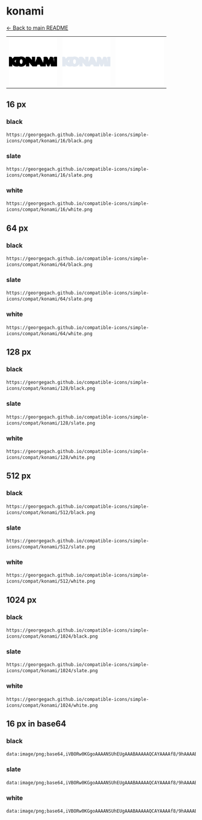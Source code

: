 # konami

[← Back to main README](../../README.md)

<table><tr>
  <td><img src="./128/black.png" width="128" alt="konami black icon" /></td>
  <td><img src="./128/slate.png" width="128" alt="konami slate icon" /></td>
  <td><img src="./128/white.png" width="128" alt="konami white icon" /></td>
</tr></table>

## 16 px

### black
```
https://georgegach.github.io/compatible-icons/simple-icons/compat/konami/16/black.png
```

### slate
```
https://georgegach.github.io/compatible-icons/simple-icons/compat/konami/16/slate.png
```

### white
```
https://georgegach.github.io/compatible-icons/simple-icons/compat/konami/16/white.png
```

## 64 px

### black
```
https://georgegach.github.io/compatible-icons/simple-icons/compat/konami/64/black.png
```

### slate
```
https://georgegach.github.io/compatible-icons/simple-icons/compat/konami/64/slate.png
```

### white
```
https://georgegach.github.io/compatible-icons/simple-icons/compat/konami/64/white.png
```

## 128 px

### black
```
https://georgegach.github.io/compatible-icons/simple-icons/compat/konami/128/black.png
```

### slate
```
https://georgegach.github.io/compatible-icons/simple-icons/compat/konami/128/slate.png
```

### white
```
https://georgegach.github.io/compatible-icons/simple-icons/compat/konami/128/white.png
```

## 512 px

### black
```
https://georgegach.github.io/compatible-icons/simple-icons/compat/konami/512/black.png
```

### slate
```
https://georgegach.github.io/compatible-icons/simple-icons/compat/konami/512/slate.png
```

### white
```
https://georgegach.github.io/compatible-icons/simple-icons/compat/konami/512/white.png
```

## 1024 px

### black
```
https://georgegach.github.io/compatible-icons/simple-icons/compat/konami/1024/black.png
```

### slate
```
https://georgegach.github.io/compatible-icons/simple-icons/compat/konami/1024/slate.png
```

### white
```
https://georgegach.github.io/compatible-icons/simple-icons/compat/konami/1024/white.png
```

## 16 px in base64

### black
```
data:image/png;base64,iVBORw0KGgoAAAANSUhEUgAAABAAAAAQCAYAAAAf8/9hAAAABmJLR0QA/wD/AP+gvaeTAAAAk0lEQVQ4je3QqQpCARCF4e+6gYgvYTRaLAajD+M72GxitxltdrvdYhBB0GIQFNxwAS0TzCJY7g8Dw5nhcGZI+T8JhpighRIyGKOOERq4Y4kTmpiiEjteeGKDVQwfoR+wwDlqEPoeVzyTEIT7DlvUcEQZuUgFt48+D1lU0UUhUlzRwRo9FNHGLAz6cfIF8+8+l/Jb3rRrJirN0+kQAAAAAElFTkSuQmCC
```

### slate
```
data:image/png;base64,iVBORw0KGgoAAAANSUhEUgAAABAAAAAQCAYAAAAf8/9hAAAABmJLR0QA/wD/AP+gvaeTAAAAxklEQVQ4je3MMS5EURiG4ff7z7lIxAp0NkAkMs0UdGqdVmJJFqBQUFGo9BJ70Jjm3ojEFdOQe/5PYRHTzLOAB9ZWT2/953V08cSUp4ZtIIhyT+Ys7NspYi751+Y1WlsqynGSz6A9oZkWw2iJZtzbmkC98BFQLb5k3sG7IAw32JcSI2gL6LQYRgNILNN8CA3AIfgbtAOuQADY+kEOAEEHUEF3me2hlDgTTMIbyOfAfst8KcSFqq+ycSA8Bx6bvVmJk/92bfX+ACq0VTrGISyBAAAAAElFTkSuQmCC
```

### white
```
data:image/png;base64,iVBORw0KGgoAAAANSUhEUgAAABAAAAAQCAYAAAAf8/9hAAAABmJLR0QA/wD/AP+gvaeTAAAAo0lEQVQ4je3Qr2qCcRjF8Y9jf4LsJrwBZcWyoM28tuo9rdgWXdqCaV3YLQzBYDEIDvaKbHvhGPwF+wSLXzjwcE45z+HM6WkkecY7BmjiAq/oYox7/GKGCj1M0UJX9tRJFknmSaZJ/or/leQzyaZoVPx1km2SupEkpU2FFZa4wzducVlawc/BfaWEL3jDA2pc4xFtfGCIJ3TKOxPcoH+8Jc/8jx1Fx1iCRDOH0AAAAABJRU5ErkJggg==
```

